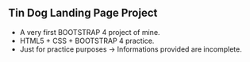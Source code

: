 <h2>Tin Dog Landing Page Project</h2>
<ul>
<li>A very first BOOTSTRAP 4 project of mine.</li>
<li>HTML5 + CSS + BOOTSTRAP 4 practice.</li>
<li>Just for practice purposes -> Informations provided are incomplete.</li>
</ul>
